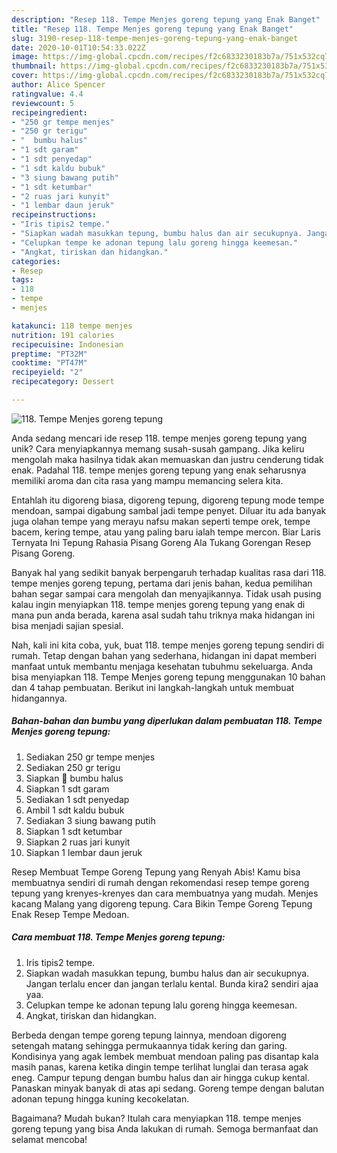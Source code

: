 ```yaml
---
description: "Resep 118. Tempe Menjes goreng tepung yang Enak Banget"
title: "Resep 118. Tempe Menjes goreng tepung yang Enak Banget"
slug: 3190-resep-118-tempe-menjes-goreng-tepung-yang-enak-banget
date: 2020-10-01T10:54:33.022Z
image: https://img-global.cpcdn.com/recipes/f2c6833230183b7a/751x532cq70/118-tempe-menjes-goreng-tepung-foto-resep-utama.jpg
thumbnail: https://img-global.cpcdn.com/recipes/f2c6833230183b7a/751x532cq70/118-tempe-menjes-goreng-tepung-foto-resep-utama.jpg
cover: https://img-global.cpcdn.com/recipes/f2c6833230183b7a/751x532cq70/118-tempe-menjes-goreng-tepung-foto-resep-utama.jpg
author: Alice Spencer
ratingvalue: 4.4
reviewcount: 5
recipeingredient:
- "250 gr tempe menjes"
- "250 gr terigu"
- "  bumbu halus"
- "1 sdt garam"
- "1 sdt penyedap"
- "1 sdt kaldu bubuk"
- "3 siung bawang putih"
- "1 sdt ketumbar"
- "2 ruas jari kunyit"
- "1 lembar daun jeruk"
recipeinstructions:
- "Iris tipis2 tempe."
- "Siapkan wadah masukkan tepung, bumbu halus dan air secukupnya. Jangan terlalu encer dan jangan terlalu kental. Bunda kira2 sendiri ajaa yaa."
- "Celupkan tempe ke adonan tepung lalu goreng hingga keemesan."
- "Angkat, tiriskan dan hidangkan."
categories:
- Resep
tags:
- 118
- tempe
- menjes

katakunci: 118 tempe menjes 
nutrition: 191 calories
recipecuisine: Indonesian
preptime: "PT32M"
cooktime: "PT47M"
recipeyield: "2"
recipecategory: Dessert

---
```



![118. Tempe Menjes goreng tepung](https://img-global.cpcdn.com/recipes/f2c6833230183b7a/751x532cq70/118-tempe-menjes-goreng-tepung-foto-resep-utama.jpg)

Anda sedang mencari ide resep 118. tempe menjes goreng tepung yang unik? Cara menyiapkannya memang susah-susah gampang. Jika keliru mengolah maka hasilnya tidak akan memuaskan dan justru cenderung tidak enak. Padahal 118. tempe menjes goreng tepung yang enak seharusnya memiliki aroma dan cita rasa yang mampu memancing selera kita.

Entahlah itu digoreng biasa, digoreng tepung, digoreng tepung mode tempe mendoan, sampai digabung sambal jadi tempe penyet. Diluar itu ada banyak juga olahan tempe yang merayu nafsu makan seperti tempe orek, tempe bacem, kering tempe, atau yang paling baru ialah tempe mercon. Biar Laris Ternyata Ini Tepung Rahasia Pisang Goreng Ala Tukang Gorengan Resep Pisang Goreng.

Banyak hal yang sedikit banyak berpengaruh terhadap kualitas rasa dari 118. tempe menjes goreng tepung, pertama dari jenis bahan, kedua pemilihan bahan segar sampai cara mengolah dan menyajikannya. Tidak usah pusing kalau ingin menyiapkan 118. tempe menjes goreng tepung yang enak di mana pun anda berada, karena asal sudah tahu triknya maka hidangan ini bisa menjadi sajian spesial.


Nah, kali ini kita coba, yuk, buat 118. tempe menjes goreng tepung sendiri di rumah. Tetap dengan bahan yang sederhana, hidangan ini dapat memberi manfaat untuk membantu menjaga kesehatan tubuhmu sekeluarga. Anda bisa menyiapkan 118. Tempe Menjes goreng tepung menggunakan 10 bahan dan 4 tahap pembuatan. Berikut ini langkah-langkah untuk membuat hidangannya.

<!--inarticleads1-->

##### Bahan-bahan dan bumbu yang diperlukan dalam pembuatan 118. Tempe Menjes goreng tepung:

1. Sediakan 250 gr tempe menjes
1. Sediakan 250 gr terigu
1. Siapkan  📎 bumbu halus
1. Siapkan 1 sdt garam
1. Sediakan 1 sdt penyedap
1. Ambil 1 sdt kaldu bubuk
1. Sediakan 3 siung bawang putih
1. Siapkan 1 sdt ketumbar
1. Siapkan 2 ruas jari kunyit
1. Siapkan 1 lembar daun jeruk


Resep Membuat Tempe Goreng Tepung yang Renyah Abis! Kamu bisa membuatnya sendiri di rumah dengan rekomendasi resep tempe goreng tepung yang krenyes-krenyes dan cara membuatnya yang mudah. Menjes kacang Malang yang digoreng tepung. Cara Bikin Tempe Goreng Tepung Enak Resep Tempe Medoan. 

<!--inarticleads2-->

##### Cara membuat 118. Tempe Menjes goreng tepung:

1. Iris tipis2 tempe.
1. Siapkan wadah masukkan tepung, bumbu halus dan air secukupnya. Jangan terlalu encer dan jangan terlalu kental. Bunda kira2 sendiri ajaa yaa.
1. Celupkan tempe ke adonan tepung lalu goreng hingga keemesan.
1. Angkat, tiriskan dan hidangkan.


Berbeda dengan tempe goreng tepung lainnya, mendoan digoreng setengah matang sehingga permukaannya tidak kering dan garing. Kondisinya yang agak lembek membuat mendoan paling pas disantap kala masih panas, karena ketika dingin tempe terlihat lunglai dan terasa agak eneg. Campur tepung dengan bumbu halus dan air hingga cukup kental. Panaskan minyak banyak di atas api sedang. Goreng tempe dengan balutan adonan tepung hingga kuning kecokelatan. 

Bagaimana? Mudah bukan? Itulah cara menyiapkan 118. tempe menjes goreng tepung yang bisa Anda lakukan di rumah. Semoga bermanfaat dan selamat mencoba!
